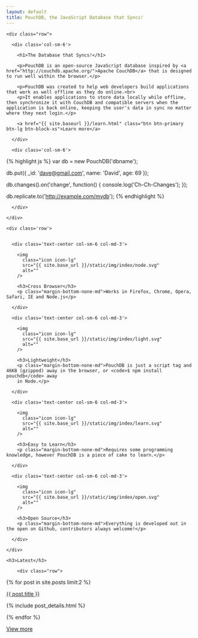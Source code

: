 ```yaml
---
layout: default
title: PouchDB, the JavaScript Database that Syncs!
---
```


<div class="band band-inverse">

  <div class="container">

    <div class="row">

      <div class='col-sm-6'>

        <h1>The Database that Syncs!</h1>

        <p>PouchDB is an open-source JavaScript database inspired by <a href="http://couchdb.apache.org/">Apache CouchDB</a> that is designed to run well within the browser.</p>

        <p>PouchDB was created to help web developers build applications that work as well offline as they do online.<br>
        <p>It enables applications to store data locally while offline, then synchronize it with CouchDB and compatible servers when the application is back online, keeping the user's data in sync no matter where they next login.</p>

        <a href="{{ site.baseurl }}/learn.html" class="btn btn-primary btn-lg btn-block-xs">Learn more</a>

      </div>

      <div class='col-sm-6'>

{% highlight js %}
var db = new PouchDB('dbname');

db.put({
  _id: 'dave@gmail.com',
  name: 'David',
  age: 69
});

db.changes().on('change', function() {
  console.log('Ch-Ch-Changes');
});

db.replicate.to('http://example.com/mydb');
{% endhighlight %}

      </div>

    </div>

  </div>

</div>

<div class="band">

  <div class="container">

    <div class='row'>


      <div class='text-center col-sm-6 col-md-3'>

        <img
          class="icon icon-lg"
          src="{{ site.base_url }}/static/img/index/node.svg"
          alt=""
        />

        <h3>Cross Browser</h3>
        <p class="margin-bottom-none-md">Works in Firefox, Chrome, Opera, Safari, IE and Node.js</p>

      </div>

      <div class='text-center col-sm-6 col-md-3'>

        <img
          class="icon icon-lg"
          src="{{ site.base_url }}/static/img/index/light.svg"
          alt=""
        />

        <h3>Lightweight</h3>
        <p class="margin-bottom-none-md">PouchDB is just a script tag and 46KB (gzipped) away in the browser, or <code>$ npm install pouchdb</code> away
        in Node.</p>

      </div>

      <div class='text-center col-sm-6 col-md-3'>

        <img
          class="icon icon-lg"
          src="{{ site.base_url }}/static/img/index/learn.svg"
          alt=""
        />

        <h3>Easy to Learn</h3>
        <p class="margin-bottom-none-md">Requires some programming knowledge, however PouchDB is a piece of cake to learn.</p>

      </div>

      <div class='text-center col-sm-6 col-md-3'>

        <img
          class="icon icon-lg"
          src="{{ site.base_url }}/static/img/index/open.svg"
          alt=""
        />

        <h3>Open Source</h3>
        <p class="margin-bottom-none-md">Everything is developed out in the open on Github, contributors always welcome!</p>

      </div>

    </div>
  </div>

</div>

<div class="band band-inverse">

  <div class="container">

    <h3>Latest</h3>

        <div class="row">

{% for post in site.posts limit:2 %}

<div class="col-md-6">


  <p class="margin-bottom-none"><a class='h4' href='{{ site.baseurl }}{{ post.url }}'>{{ post.title }}</a></p>

{% include post_details.html %}

  </div>

{% endfor %}

   </div>

<a class="btn btn-primary btn-lg" href="/blog/index.html">View more</a>

  </div>

</div>
